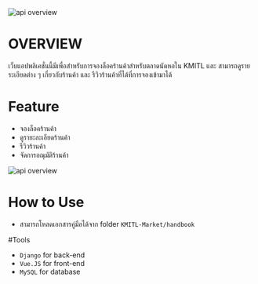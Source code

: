 

<image src="readme-src/banner.png" alt="api overview"/>



# OVERVIEW
เว็บแอปพลิเคชั่นนี้มีเพื่อสำหรับการจองล็อคร้านค้าสำหรับตลาดนัดหอใน KMITL และ สามารถดูรายระเอียดต่าง ๆ เกี่ยวกับร้านค้า และ รีวิวร้านค้าที่ได้ที่การจองเข้ามาได้

# Feature 
- จองล็อคร้านค้า
- ดูรายะละเอียดร้านค้า
- รีวิวร้านค้า
- จัดการอณุมัติร้านค้า

<image src="readme-src/usecase.png" alt="api overview"/>

# How to Use
- สามารถโหลดเอกสารคู่มือได้จาก folder `KMITL-Market/handbook`

#Tools

- `Django` for back-end
- `Vue.JS` for front-end
- `MySQL` for database

